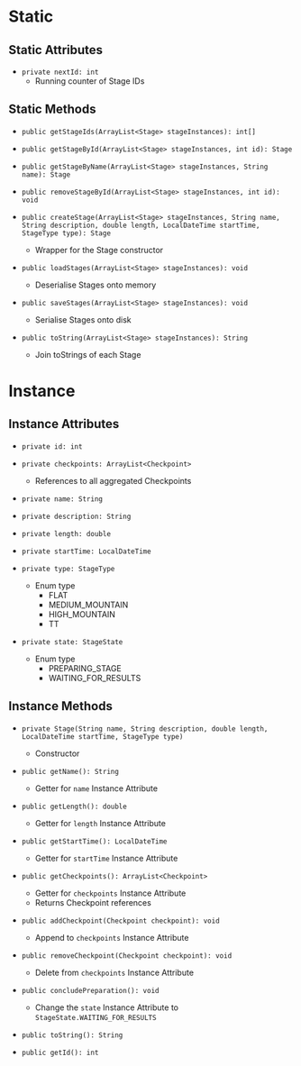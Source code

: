 # Static
## Static Attributes
- `private nextId: int`
	- Running counter of Stage IDs
## Static Methods
- `public getStageIds(ArrayList<Stage> stageInstances): int[]`

- `public getStageById(ArrayList<Stage> stageInstances, int id): Stage`
- `public getStageByName(ArrayList<Stage> stageInstances, String name): Stage`
- `public removeStageById(ArrayList<Stage> stageInstances, int id): void`
- `public createStage(ArrayList<Stage> stageInstances, String name, String description, double length, LocalDateTime startTime, StageType type): Stage`
	- Wrapper for the Stage constructor

- `public loadStages(ArrayList<Stage> stageInstances): void`
	- Deserialise Stages onto memory
- `public saveStages(ArrayList<Stage> stageInstances): void`
	- Serialise Stages onto disk

- `public toString(ArrayList<Stage> stageInstances): String`
	- Join toStrings of each Stage
# Instance
## Instance Attributes
- `private id: int`
- `private checkpoints: ArrayList<Checkpoint>`
	- References to all aggregated Checkpoints

- `private name: String`
- `private description: String`
- `private length: double`
- `private startTime: LocalDateTime`
- `private type: StageType`
	- Enum type
		- FLAT
		- MEDIUM_MOUNTAIN
		- HIGH_MOUNTAIN
		- TT
- `private state: StageState`
	- Enum type
		- PREPARING_STAGE
		- WAITING_FOR_RESULTS
## Instance Methods
- `private Stage(String name, String description, double length, LocalDateTime startTime, StageType type)`
	- Constructor

- `public getName(): String`
	- Getter for `name` Instance Attribute
- `public getLength(): double`
	- Getter for `length` Instance Attribute
- `public getStartTime(): LocalDateTime`
	- Getter for `startTime` Instance Attribute

- `public getCheckpoints(): ArrayList<Checkpoint>`
	- Getter for `checkpoints` Instance Attribute
	- Returns Checkpoint references
- `public addCheckpoint(Checkpoint checkpoint): void`
	- Append to `checkpoints` Instance Attribute
- `public removeCheckpoint(Checkpoint checkpoint): void`
	- Delete from `checkpoints` Instance Attribute

- `public concludePreparation(): void`
	- Change the `state` Instance Attribute to `StageState.WAITING_FOR_RESULTS`

- `public toString(): String`
- `public getId(): int`